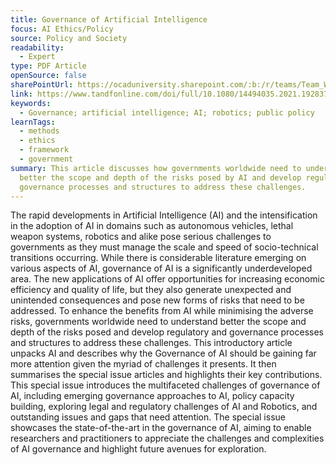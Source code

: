 ```yaml
---
title: Governance of Artificial Intelligence
focus: AI Ethics/Policy
source: Policy and Society
readability:
  - Expert
type: PDF Article
openSource: false
sharePointUrl: https://ocaduniversity.sharepoint.com/:b:/r/teams/Team_WeCount/Shared%20Documents/Resources%20and%20Tools/Literature%20(curated)/Governance%20of%20artificial%20intelligence.pdf?csf=1&web=1&e=a2Pwdo
link: https://www.tandfonline.com/doi/full/10.1080/14494035.2021.1928377
keywords:
  - Governance; artificial intelligence; AI; robotics; public policy
learnTags:
  - methods
  - ethics
  - framework
  - government
summary: This article discusses how governments worldwide need to understand
  better the scope and depth of the risks posed by AI and develop regulatory and
  governance processes and structures to address these challenges.
---
```

The rapid developments in Artificial Intelligence (AI) and the intensification in the adoption of AI in domains such as autonomous vehicles, lethal weapon systems, robotics and alike pose serious challenges to governments as they must manage the scale and speed of socio-technical transitions occurring. While there is considerable literature emerging on various aspects of AI, governance of AI is a significantly underdeveloped area. The new applications of AI offer opportunities for increasing economic efficiency and quality of life, but they also generate unexpected and unintended consequences and pose new forms of risks that need to be addressed. To enhance the benefits from AI while minimising the adverse risks, governments worldwide need to understand better the scope and depth of the risks posed and develop regulatory and governance processes and structures to address these challenges. This introductory article unpacks AI and describes why the Governance of AI should be gaining far more attention given the myriad of challenges it presents. It then summarises the special issue articles and highlights their key contributions. This special issue introduces the multifaceted challenges of governance of AI, including emerging governance approaches to AI, policy capacity building, exploring legal and regulatory challenges of AI and Robotics, and outstanding issues and gaps that need attention. The special issue showcases the state-of-the-art in the governance of AI, aiming to enable researchers and practitioners to appreciate the challenges and complexities of AI governance and highlight future avenues for exploration.

